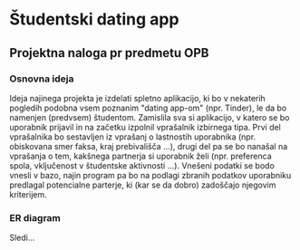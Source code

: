 # Študentski dating app 

## Projektna naloga pr predmetu OPB 

### Osnovna ideja
Ideja najinega projekta je izdelati spletno aplikacijo, ki bo v nekaterih pogledih podobna vsem poznanim "dating app-om" (npr. Tinder), le da bo namenjen (predvsem) študentom. Zamislila sva si aplikacijo, v katero se bo uporabnik prijavil in na začetku izpolnil vprašalnik izbirnega tipa. Prvi del vprašalnika bo sestavljen iz vprašanj o lastnostih uporabnika (npr. obiskovana smer faksa, kraj prebivališča ...), drugi del pa se bo nanašal na vprašanja o tem, kakšnega partnerja si uporabnik želi (npr. preferenca spola, vključenost v študentske aktivnosti ...). Vnešeni podatki se bodo vnesli v bazo, najin program pa bo na podlagi zbranih podatkov uporabniku predlagal potencialne parterje, ki (kar se da dobro) zadoščajo njegovim kriterijem.

### ER diagram
Sledi...
